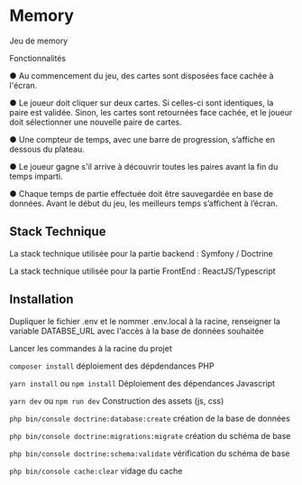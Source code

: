 # Memory

Jeu de memory

Fonctionnalités

● Au commencement du jeu, des cartes sont disposées face cachée à l'écran.

● Le joueur doit cliquer sur deux cartes. Si celles-ci sont identiques, la paire est
validée. Sinon, les cartes sont retournées face cachée, et le joueur doit sélectionner
une nouvelle paire de cartes.

● Une compteur de temps, avec une barre de progression, s’affiche en dessous du
plateau.

● Le joueur gagne s'il arrive à découvrir toutes les paires avant la fin du temps imparti.

● Chaque temps de partie effectuée doit être sauvegardée en base de données.
Avant le début du jeu, les meilleurs temps s’affichent à l’écran.

## Stack Technique

La stack technique utilisée pour la partie backend : Symfony / Doctrine

La stack technique utilisée pour la partie FrontEnd : ReactJS/Typescript


## Installation

Dupliquer le fichier .env et le nommer .env.local à la racine, renseigner la variable DATABSE_URL avec l'accès à la base de données souhaitée

Lancer les commandes à la racine du projet


``composer install`` déploiement des dépdendances PHP

``yarn install`` ou ``npm install`` Déploiement des dépendances Javascript
 
``yarn dev`` ou ``npm run dev`` Construction des assets (js, css)

``php bin/console doctrine:database:create`` création de la base de données

``php bin/console doctrine:migrations:migrate`` création du schéma de base

``php bin/console doctrine:schema:validate`` vérification du schéma de base

``php bin/console cache:clear`` vidage du cache
